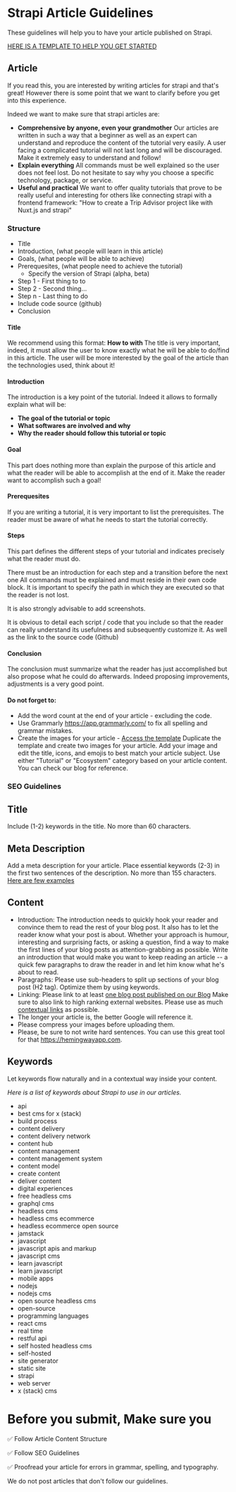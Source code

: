 # Strapi Article Guidelines

These guidelines will help you to have your article published on Strapi. 

 [HERE IS A TEMPLATE TO HELP YOU GET STARTED](https://www.dropbox.com/scl/fi/7o4rzejzmla65hygplkai/My-First-Strapi-Article.paper?dl=0&rlkey=zoc4r7k3iw7titgsxp8vrt55x)

## Article
If you read this, you are interested by writing articles for strapi and that's great!
However there is some point that we want to clarify before you get into this experience.

Indeed we want to make sure that strapi articles are:

  - **Comprehensive by anyone, even your grandmother**
Our articles are written in such a way that a beginner as well as an expert can understand and reproduce the content of the tutorial very easily. A user facing a complicated tutorial will not last long and will be discouraged. Make it extremely easy to understand and follow!
  - **Explain everything**
All commands must be well explained so the user does not feel lost. Do not hesitate to say why you choose a specific technology, package, or service.
  - **Useful and practical**
We want to offer quality tutorials that prove to be really useful and interesting for others like connecting strapi with a frontend framework: "How to create a Trip Advisor project like with Nuxt.js and strapi"


### Structure

  - Title
  - Introduction, (what people will learn in this article)
  - Goals, (what people will be able to achieve)
  - Prerequesites, (what people need to achieve the tutorial)
    - Specify the version of Strapi (alpha, beta)  
  - Step 1 - First thing to to
  - Step 2 - Second thing...
  - Step n - Last thing to do
  - Include code source (github)
  - Conclusion

#### Title

We recommend using this format: **How to <accomplish a task> with <technologies>**
The title is very important, indeed, it must allow the user to know exactly what he will be able to do/find in this article. The user will be more interested by the goal of the article than the technologies used, think about it!

#### Introduction
The introduction is a key point of the tutorial. Indeed it allows to formally explain what will be:
  - **The goal of the tutorial or topic**
  - **What softwares are involved and why**
  - **Why the reader should follow this tutorial or topic**

#### Goal
This part does nothing more than explain the purpose of this article and what the reader will be able to accomplish at the end of it. Make the reader want to accomplish such a goal!

#### Prerequesites
If you are writing a tutorial, it is very important to list the prerequisites. The reader must be aware of what he needs to start the tutorial correctly.

#### Steps
This part defines the different steps of your tutorial and indicates precisely what the reader must do.

There must be an introduction for each step and a transition before the next one
All commands must be explained and must reside in their own code block. It is important to specify the path in which they are executed so that the reader is not lost.
  
It is also strongly advisable to add screenshots. 

It is obvious to detail each script / code that you include so that the reader can really understand its usefulness and subsequently customize it. As well as the link to the source code (Github)

#### Conclusion
The conclusion must summarize what the reader has just accomplished but also propose what he could do afterwards. Indeed proposing improvements, adjustments is a very good point. 

#### Do not forget to:
  - Add the word count at the end of your article - excluding the code.
  - Use Grammarly https://app.grammarly.com/ to fix all spelling and grammar mistakes.
  - Create the images for your article - [Access the template](https://www.figma.com/community/file/984457206556704992) Duplicate the template and create two images for your article. Add your image and edit the title, icons, and emojis to best match your article subject. Use either "Tutorial" or "Ecosystem" category based on your article content. You can check our blog for reference.
  


### SEO Guidelines
  
  ## Title
Include (1-2) keywords in the title.
No more than 60 characters.

  ## Meta Description
Add a meta description for your article. Place essential keywords (2-3) in the first two sentences of the description.
No more than 155 characters. [Here are few examples](https://themeisle.com/blog/meta-description-examples/) 

  ## Content
  - Introduction: The introduction needs to quickly hook your reader and convince them to read the rest of your blog post. It also has to let the reader know what your post is about. Whether your approach is humour, interesting and surprising facts, or asking a question, find a way to make the first lines of your blog posts as attention-grabbing as possible. Write an introduction that would make you want to keep reading an article -- a quick few paragraphs to draw the reader in and let him know what he's about to read.
  - Paragraphs: Please use sub-headers to split up sections of your blog post (H2 tag). Optimize them by using keywords.
  - Linking: Please link to at least [one blog post published on our Blog](https://strapi.io/blog) Make sure to also link to high ranking external websites. Please use as much [contextual links](https://www.eebew.com/seo-tutorial/on-page-seo/basic-elements/internal-navigation/contextual-link-building/) as possible.
  - The longer your article is, the better Google will reference it.
  - Please compress your images before uploading them.
  - Please, be sure to not write hard sentences. You can use this great tool for that https://hemingwayapp.com.

  ## Keywords
Let keywords flow naturally and in a contextual way inside your content.
  
*Here is a list of keywords about Strapi to use in our articles.*
  - api	
  - best cms for x (stack)	
  - build process	
  - content delivery	
  - content delivery network	
  - content hub	
  - content management	
  - content management system	
  - content model	
  - create content	
  - deliver content	
  - digital experiences	
  - free headless cms	
  - graphql cms	
  - headless cms	
  - headless cms ecommerce	
  - headless ecommerce open source	
  - jamstack	
  - javascript	
  - javascript apis and markup	
  - javascript cms	
  - learn javascript	
  - learn javascript	
  - mobile apps	
  - nodejs	
  - nodejs cms	
  - open source headless cms	
  - open-source	
  - programming languages	
  - react cms	
  - real time	
  - restful api	
  - self hosted headless cms	
  - self-hosted	
  - site generator	
  - static site	
  - strapi	
  - web server	
  - x (stack) cms	

 
 # Before you submit, Make sure you
  
 ✅ Follow Article Content Structure
  
 ✅ Follow SEO Guidelines
  
 ✅ Proofread your article for errors in grammar, spelling, and typography.
  
 We do not post articles that don't follow our guidelines.
 

 

